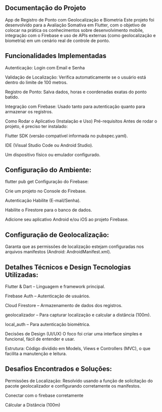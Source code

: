 ## Documentação do Projeto
App de Registro de Ponto com Geolocalização e Biometria Este projeto foi desenvolvido para a Avaliação Somativa em Flutter, com o objetivo de colocar na prática os conhecimentos sobre desenvolvimento mobile, integração com o Firebase e uso de APIs externas (como geolocalização e biometria) em um cenário real de controle de ponto.

## Funcionalidades Implementadas

Autenticação: Login com Email e Senha

Validação de Localização: Verifica automaticamente se o usuário está dentro do limite de 100 metros.

Registro de Ponto: Salva dados, horas e coordenadas exatas do ponto batido.

Integração com Firebase: Usado tanto para autenticação quanto para armazenar os registros.

Como Rodar o Aplicativo (Instalação e Uso)
Pré-requisitos Antes de rodar o projeto, é preciso ter instalado:

Flutter SDK (versão compatível informada no pubspec.yaml).

IDE (Visual Studio Code ou Android Studio).

Um dispositivo físico ou emulador configurado.

## Configuração do Ambiente:

flutter pub get Configuração do Firebase:

Crie um projeto no Console do Firebase.

Autenticação Habilite (E-mail/Senha).

Habilite o Firestore para o banco de dados.

Adicione seu aplicativo Android e/ou iOS ao projeto Firebase.


## Configuração de Geolocalização:

Garanta que as permissões de localização estejam configuradas nos arquivos manifestos (Android: AndroidManifest.xml).

## Detalhes Técnicos e Design Tecnologias Utilizadas:

Flutter & Dart – Linguagem e framework principal.

Firebase Auth – Autenticação de usuários.

Cloud Firestore – Armazenamento de dados dos registros.

geolocalizador – Para capturar localização e calcular a distância (100m).

local_auth – Para autenticação biométrica.

Decisões de Design (UI/UX)
O foco foi criar uma interface simples e funcional, fácil de entender e usar.

Estrutura: Código dividido em Models, Views e Controllers (MVC), o que facilita a manutenção e leitura.

## Desafios Encontrados e Soluções:

 Permissões de Localização: Resolvido usando a função de solicitação do pacote geolocalizador e configurando corretamente os manifestos.

 Conectar com o firebase corretamente

 Cálcular a Distância (100m)